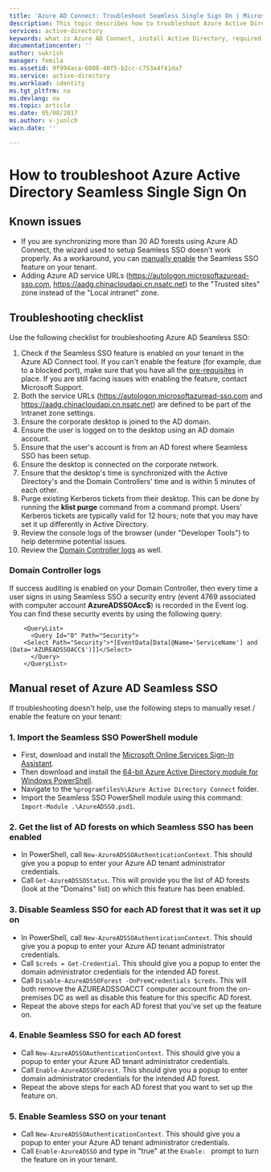```yaml
---
title: 'Azure AD Connect: Troubleshoot Seamless Single Sign On | Microsoft Docs'
description: This topic describes how to troubleshoot Azure Active Directory Seamless Single Sign On (Azure AD Seamless SSO).
services: active-directory
keywords: what is Azure AD Connect, install Active Directory, required components for Azure AD, SSO, Single Sign-on
documentationcenter: ''
author: swkrish
manager: femila
ms.assetid: 9f994aca-6088-40f5-b2cc-c753a4f41da7
ms.service: active-directory
ms.workload: identity
ms.tgt_pltfrm: na
ms.devlang: na
ms.topic: article
ms.date: 05/08/2017
ms.author: v-junlch
wacn.date: ''

---
```


# How to troubleshoot Azure Active Directory Seamless Single Sign On

## Known issues

- If you are synchronizing more than 30 AD forests using Azure AD Connect, the wizard used to setup Seamless SSO doesn't work properly. As a workaround, you can [manually enable](#manual-reset-of-azure-ad-seamless-sso) the Seamless SSO feature on your tenant.
- Adding Azure AD service URLs (https://autologon.microsoftazuread-sso.com, https://aadg.chinacloudapi.cn.nsatc.net) to the "Trusted sites" zone instead of the "Local intranet" zone.

## Troubleshooting checklist

Use the following checklist for troubleshooting Azure AD Seamless SSO:

1. Check if the Seamless SSO feature is enabled on your tenant in the Azure AD Connect tool. If you can't enable the feature (for example, due to a blocked port), make sure that you have all the [pre-requisites](active-directory-aadconnect-sso.md#pre-requisites) in place. If you are still facing issues with enabling the feature, contact Microsoft Support.
2. Both the service URLs (https://autologon.microsoftazuread-sso.com and https://aadg.chinacloudapi.cn.nsatc.net) are defined to be part of the Intranet zone settings.
3. Ensure the corporate desktop is joined to the AD domain.
4. Ensure the user is logged on to the desktop using an AD domain account.
5. Ensure that the user's account is from an AD forest where Seamless SSO has been setup.
6. Ensure the desktop is connected on the corporate network.
7. Ensure that the desktop's time is synchronized with the Active Directory's and the Domain Controllers' time and is within 5 minutes of each other.
8. Purge existing Kerberos tickets from their desktop. This can be done by running the **klist purge** command from a command prompt. Users' Kerberos tickets are typically valid for 12 hours; note that you may have set it up differently in Active Directory.
9. Review the console logs of the browser (under "Developer Tools") to help determine potential issues.
10. Review the [Domain Controller logs](#domain-controller-logs) as well.

### Domain Controller logs

If success auditing is enabled on your Domain Controller, then every time a user signs in using Seamless SSO a security entry (event 4769 associated with computer account **AzureADSSOAcc$**) is recorded in the Event log. You can find these security events by using the following query:

```
	<QueryList>
	  <Query Id="0" Path="Security">
	<Select Path="Security">*[EventData[Data[@Name='ServiceName'] and (Data='AZUREADSSOACC$')]]</Select>
	  </Query>
	</QueryList>
```

## Manual reset of Azure AD Seamless SSO

If troubleshooting doesn't help, use the following steps to manually reset / enable the feature on your tenant:

### 1. Import the Seamless SSO PowerShell module

- First, download and install the [Microsoft Online Services Sign-In Assistant](http://go.microsoft.com/fwlink/?LinkID=286152).
- Then download and install the [64-bit Azure Active Directory module for Windows PowerShell](http://go.microsoft.com/fwlink/p/?linkid=236297).
- Navigate to the `%programfiles%\Azure Active Directory Connect` folder.
- Import the Seamless SSO PowerShell module using this command: `Import-Module .\AzureADSSO.psd1`.

### 2. Get the list of AD forests on which Seamless SSO has been enabled

- In PowerShell, call `New-AzureADSSOAuthenticationContext`. This should give you a popup to enter your Azure AD tenant administrator credentials.
- Call `Get-AzureADSSOStatus`. This will provide you the list of AD forests (look at the "Domains" list) on which this feature has been enabled.

### 3. Disable Seamless SSO for each AD forest that it was set it up on

- In PowerShell, call `New-AzureADSSOAuthenticationContext`. This should give you a popup to enter your Azure AD tenant administrator credentials.
- Call `$creds = Get-Credential`. This should give you a popup to enter the domain administrator credentials for the intended AD forest.
- Call `Disable-AzureADSSOForest -OnPremCredentials $creds`. This will both remove the AZUREADSSOACCT computer account from the on-premises DC as well as disable this feature for this specific AD forest.
- Repeat the above steps for each AD forest that you’ve set up the feature on.

### 4. Enable Seamless SSO for each AD forest

- Call `New-AzureADSSOAuthenticationContext`. This should give you a popup to enter your Azure AD tenant administrator credentials.
- Call `Enable-AzureADSSOForest`. This should give you a popup to enter domain administrator credentials for the intended AD forest.
- Repeat the above steps for each AD forest that you want to set up the feature on.

### 5. Enable Seamless SSO on your tenant

- Call `New-AzureADSSOAuthenticationContext`. This should give you a popup to enter your Azure AD tenant administrator credentials.
- Call `Enable-AzureADSSO` and type in "true" at the `Enable: ` prompt to turn the feature on in your tenant.

